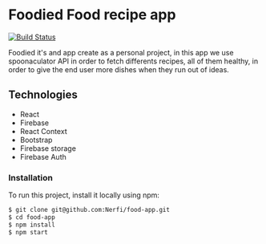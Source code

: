 # Foodied  Food recipe  app



[![Build Status](https://travis-ci.org/joemccann/dillinger.svg?branch=master)](https://travis-ci.org/joemccann/dillinger)

Foodied it's and app create as a personal project, in this app we use
spoonaculator API in order to fetch differents recipes, all of them healthy, in order to give the end user more dishes when they run out of ideas.


## Technologies
  - React
  - Firebase
  - React Context
  - Bootstrap
  - Firebase storage
  - Firebase Auth


### Installation

To run this project, install it locally using npm:

```sh
$ git clone git@github.com:Nerfi/food-app.git
$ cd food-app
$ npm install
$ npm start
```
